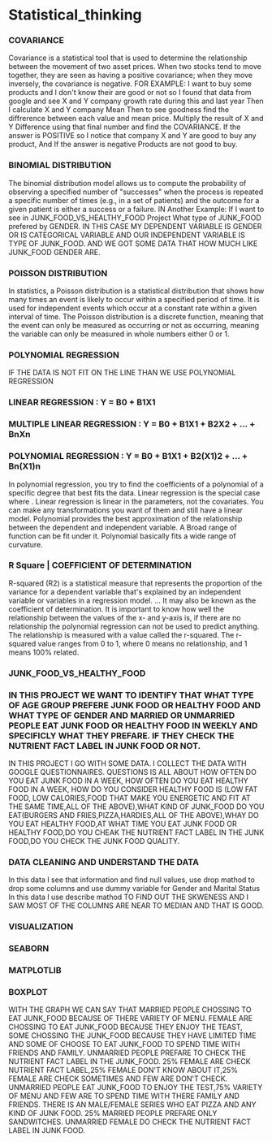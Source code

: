 # Statistical_thinking
### COVARIANCE ###
Covariance is a statistical tool that is used to determine the relationship between the movement of two asset prices.
When two stocks tend to move together, they are seen as having a positive covariance; when they move inversely, the covariance is negative.
FOR EXAMPLE: I want to buy some products and I don't know their are good or not so I found that data from google and see X and Y company growth rate during this and last year
Then I calculate X and Y company Mean
Then to see goodness find the diffrerence between each value and mean price.
Multiply the result of X and Y Difference
using that final number and find the COVARIANCE.
If the answer is POSITIVE so I notice that company X and Y are good to buy any product, And If the answer is negative Products are not good to buy.
### BINOMIAL DISTRIBUTION ##########
The binomial distribution model allows us to compute the probability of observing a specified number of "successes" when the process is repeated a specific number of times (e.g., in a set of patients) and the outcome for a given patient is either a success or a failure.
IN Another Example: If I want to see in JUNK_FOOD_VS_HEALTHY_FOOD Project What type of JUNK_FOOD prefered by GENDER. IN THIS CASE MY DEPENDENT VARIABLE IS GENDER OR IS CATEGORICAL
VARIABLE AND OUR INDEPENDENT VARIABLE IS TYPE OF JUNK_FOOD. AND WE GOT SOME DATA THAT HOW MUCH LIKE JUNK_FOOD GENDER ARE.

###  POISSON DISTRIBUTION  ####

In statistics, a Poisson distribution is a statistical distribution that shows how many times an event is likely to occur within a specified period of time. It is used for independent events which occur at a constant rate within a given interval of time.
The Poisson distribution is a discrete function, meaning that the event can only be measured as occurring or not as occurring, meaning the variable can only be measured in whole numbers either 0 or 1.
### POLYNOMIAL REGRESSION ###
IF THE DATA IS NOT FIT ON THE LINE THAN WE USE POLYNOMIAL REGRESSION
### LINEAR REGRESSION : Y = B0 + B1X1
### MULTIPLE LINEAR REGRESSION : Y = B0 + B1X1 + B2X2 + ... + BnXn
### POLYNOMIAL REGRESSION : Y = B0 + B1X1 + B2(X1)2 + ... + Bn(X1)n
In polynomial regression, you try to find the coefficients of a polynomial of a specific degree that best fits the data. Linear regression is the special case where . Linear regression is linear in the parameters, not the covariates. You can make any transformations you want of them and still have a linear model.
Polynomial provides the best approximation of the relationship between the dependent and independent variable.
A Broad range of function can be fit under it.
Polynomial basically fits a wide range of curvature.
### R Square | COEFFICIENT OF DETERMINATION  ####
R-squared (R2) is a statistical measure that represents the proportion of the variance for a dependent variable that's explained by an independent variable or variables in a regression model. ... It may also be known as the coefficient of determination.
It is important to know how well the relationship between the values of the x- and y-axis is, if there are no relationship the polynomial regression can not be used to predict anything. The relationship is measured with a value called the r-squared. The r-squared value ranges from 0 to 1, where 0 means no relationship, and 1 means 100% related.

### JUNK_FOOD_VS_HEALTHY_FOOD #######################
### IN THIS PROJECT WE WANT TO IDENTIFY THAT WHAT TYPE OF AGE GROUP PREFERE JUNK FOOD OR HEALTHY FOOD AND WHAT TYPE OF GENDER AND MARRIED OR UNMARRIED PEOPLE EAT JUNK FOOD OR HEALTHY FOOD IN WEEKLY AND SPECIFICLY WHAT THEY PREFARE. IF THEY CHECK THE NUTRIENT FACT LABEL IN JUNK FOOD OR NOT.
IN THIS PROJECT I GO WITH SOME DATA. I COLLECT THE DATA WITH GOOGLE QUESTIONNAIRES. QUESTIONS IS ALL ABOUT HOW OFTEN DO YOU EAT JUNK FOOD IN A WEEK, HOW OFTEN DO YOU EAT HEALTHY 
FOOD IN A WEEK, HOW DO YOU CONSIDER HEALTHY FOOD IS (LOW FAT FOOD, LOW CALORIES,FOOD THAT MAKE YOU ENERGETIC AND FIT AT THE SAME TIME,ALL OF THE ABOVE),WHAT KIND OF JUNK_FOOD DO YOU EAT(BURGERS AND FRIES,PIZZA,HARDIES,ALL OF THE ABOVE),WHAY DO YOU EAT HEALTHY FOOD,AT WHAT TIME YOU EAT JUNK FOOD OR HEALTHY FOOD,DO YOU CHEAK THE NUTRIENT FACT LABEL IN THE 
JUNK FOOD,DO YOU CHECK THE JUNK FOOD QUALITY.
### DATA CLEANING AND UNDERSTAND THE DATA
In this data I see that information and find null values, use drop mathod to drop some columns and use dummy variable for Gender and Marital Status
In this data I use describe mathod TO FIND OUT THE SKWENESS AND I SAW MOST OF THE COLUMNS ARE NEAR TO MEDIAN AND THAT IS GOOD.
### VISUALIZATION
### SEABORN
### MATPLOTLIB
### BOXPLOT
WITH THE GRAPH WE CAN SAY THAT MARRIED PEOPLE CHOSSING TO EAT JUNK_FOOD BECAUSE OF THERE VARIETY OF MENU.
FEMALE ARE CHOSSING TO EAT JUNK_FOOD BECAUSE THEY ENJOY THE TEAST, SOME CHOSSING THE JUNK_FOOD BECAUSE THEY HAVE LIMITED TIME AND SOME OF CHOOSE TO EAT JUNK_FOOD TO SPEND TIME WITH FRIENDS AND FAMILY.
UNMARRIED PEOPLE PREFARE TO CHECK THE NUTRIENT FACT LABEL IN THE JUNK_FOOD.
25% FEMALE ARE CHECK NUTRIENT FACT LABEL,25% FEMALE DON'T KNOW ABOUT IT,25% FEMALE ARE CHECK SOMETIMES AND FEW ARE DON'T CHECK.
UNMARRIED PEOPLE EAT JUNK_FOOD TO ENJOY THE TEST,75% VARIETY OF MENU AND FEW ARE TO SPEND TIME WITH THERE FAMILY AND FRIENDS.
THERE IS AN MALE/FEMALE SERIES WHO EAT PIZZA AND ANY KIND OF JUNK FOOD.
25% MARRIED PEOPLE PREFARE ONLY SANDWITCHES.
UNMARRIED FEMALE DO CHECK THE NUTRIENT FACT LABEL IN JUNK FOOD.

